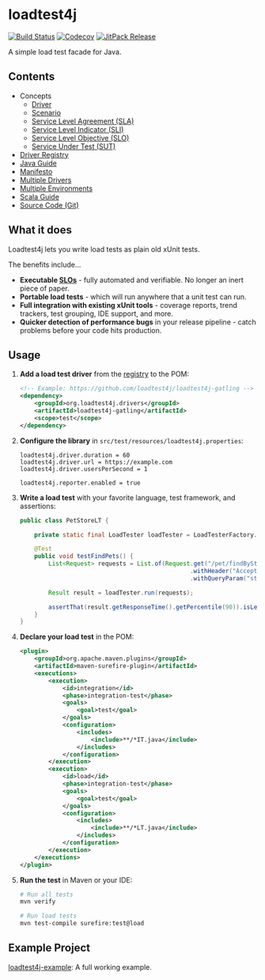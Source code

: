 # loadtest4j

[![Build Status](https://travis-ci.com/loadtest4j/loadtest4j.svg?branch=master)](https://travis-ci.com/loadtest4j/loadtest4j)
[![Codecov](https://codecov.io/gh/loadtest4j/loadtest4j/branch/master/graph/badge.svg)](https://codecov.io/gh/loadtest4j/loadtest4j)
[![JitPack Release](https://jitpack.io/v/com.github.loadtest4j/loadtest4j.svg)](https://jitpack.io/#com.github.loadtest4j/loadtest4j)

A simple load test facade for Java.

## Contents

- Concepts
  - [Driver](concepts/driver.md)
  - [Scenario](concepts/scenario.md)
  - [Service Level Agreement (SLA)](concepts/sla.md)
  - [Service Level Indicator (SLI)](concepts/sli.md)
  - [Service Level Objective (SLO)](concepts/slo.md)
  - [Service Under Test (SUT)](concepts/sut.md)
- [Driver Registry](registry.md)
- [Java Guide](java.md)
- [Manifesto](manifesto.md)
- [Multiple Drivers](multiple-drivers.md)
- [Multiple Environments](multiple-environments.md)
- [Scala Guide](scala.md)
- [Source Code (Git)](https://github.com/loadtest4j/loadtest4j)

## What it does

Loadtest4j lets you write load tests as plain old xUnit tests.

The benefits include...

- **Executable [SLOs](concepts/slo.md)** - fully automated and verifiable. No longer an inert piece of paper.
- **Portable load tests** - which will run anywhere that a unit test can run.
- **Full integration with existing xUnit tools** - coverage reports, trend trackers, test grouping, IDE support, and more.
- **Quicker detection of performance bugs** in your release pipeline - catch problems before your code hits production.

## Usage

1. **Add a load test driver** from the [registry](registry.md) to the POM:
    
    ```xml
    <!-- Example: https://github.com/loadtest4j/loadtest4j-gatling -->
    <dependency>
        <groupId>org.loadtest4j.drivers</groupId>
        <artifactId>loadtest4j-gatling</artifactId>
        <scope>test</scope>
    </dependency>
    ```

2. **Configure the library** in `src/test/resources/loadtest4j.properties`:
    
    ```properties
    loadtest4j.driver.duration = 60
    loadtest4j.driver.url = https://example.com
    loadtest4j.driver.usersPerSecond = 1
    
    loadtest4j.reporter.enabled = true
    ```
    
3. **Write a load test** with your favorite language, test framework, and assertions:
    
    ```java
    public class PetStoreLT {
    
        private static final LoadTester loadTester = LoadTesterFactory.getLoadTester();
    
        @Test
        public void testFindPets() {
            List<Request> requests = List.of(Request.get("/pet/findByStatus")
                                                    .withHeader("Accept", "application/json")
                                                    .withQueryParam("status", "available"));
    
            Result result = loadTester.run(requests);
    
            assertThat(result.getResponseTime().getPercentile(90)).isLessThanOrEqualTo(Duration.ofMillis(500));
        }
    }
    ```

4. **Declare your load test** in the POM:

    ```xml
    <plugin>
        <groupId>org.apache.maven.plugins</groupId>
        <artifactId>maven-surefire-plugin</artifactId>
        <executions>
            <execution>
                <id>integration</id>
                <phase>integration-test</phase>
                <goals>
                    <goal>test</goal>
                </goals>
                <configuration>
                    <includes>
                        <include>**/*IT.java</include>
                    </includes>
                </configuration>
            </execution>
            <execution>
                <id>load</id>
                <phase>integration-test</phase>
                <goals>
                    <goal>test</goal>
                </goals>
                <configuration>
                    <includes>
                        <include>**/*LT.java</include>
                    </includes>
                </configuration>
            </execution>
        </executions>
    </plugin>
    ```

5. **Run the test** in Maven or your IDE:

    ```bash
    # Run all tests
    mvn verify
    
    # Run load tests
    mvn test-compile surefire:test@load
    ```

## Example Project

[loadtest4j-example](https://github.com/loadtest4j/loadtest4j-example): A full working example.
